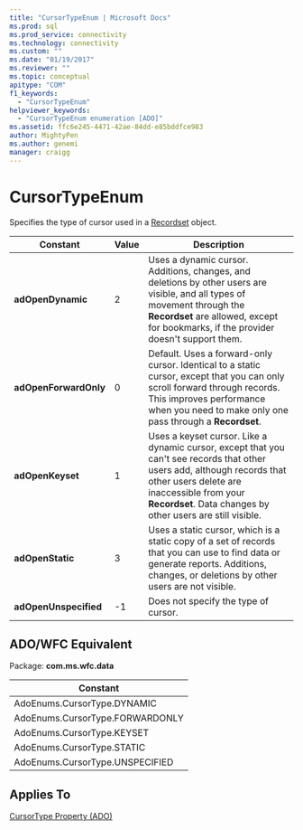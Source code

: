 ```yaml
---
title: "CursorTypeEnum | Microsoft Docs"
ms.prod: sql
ms.prod_service: connectivity
ms.technology: connectivity
ms.custom: ""
ms.date: "01/19/2017"
ms.reviewer: ""
ms.topic: conceptual
apitype: "COM"
f1_keywords: 
  - "CursorTypeEnum"
helpviewer_keywords: 
  - "CursorTypeEnum enumeration [ADO]"
ms.assetid: ffc6e245-4471-42ae-84dd-e85bddfce983
author: MightyPen
ms.author: genemi
manager: craigg
---
```

# CursorTypeEnum
Specifies the type of cursor used in a [Recordset](../../../ado/reference/ado-api/recordset-object-ado.md) object.  
  
|Constant|Value|Description|  
|--------------|-----------|-----------------|  
|**adOpenDynamic**|2|Uses a dynamic cursor. Additions, changes, and deletions by other users are visible, and all types of movement through the **Recordset** are allowed, except for bookmarks, if the provider doesn't support them.|  
|**adOpenForwardOnly**|0|Default. Uses a forward-only cursor. Identical to a static cursor, except that you can only scroll forward through records. This improves performance when you need to make only one pass through a **Recordset**.|  
|**adOpenKeyset**|1|Uses a keyset cursor. Like a dynamic cursor, except that you can't see records that other users add, although records that other users delete are inaccessible from your **Recordset**. Data changes by other users are still visible.|  
|**adOpenStatic**|3|Uses a static cursor, which is a static copy of a set of records that you can use to find data or generate reports. Additions, changes, or deletions by other users are not visible.|  
|**adOpenUnspecified**|-1|Does not specify the type of cursor.|  
  
## ADO/WFC Equivalent  
 Package: **com.ms.wfc.data**  
  
|Constant|  
|--------------|  
|AdoEnums.CursorType.DYNAMIC|  
|AdoEnums.CursorType.FORWARDONLY|  
|AdoEnums.CursorType.KEYSET|  
|AdoEnums.CursorType.STATIC|  
|AdoEnums.CursorType.UNSPECIFIED|  
  
## Applies To  
 [CursorType Property (ADO)](../../../ado/reference/ado-api/cursortype-property-ado.md)
